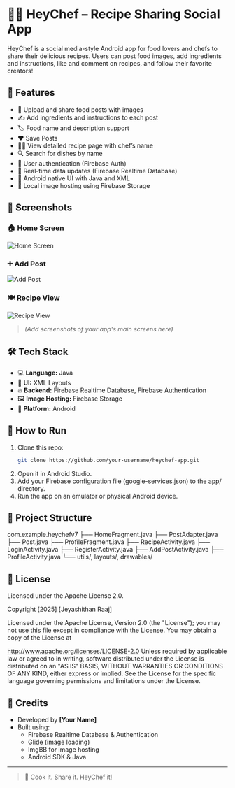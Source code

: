 # 👨‍🍳 HeyChef – Recipe Sharing Social App

HeyChef is a social media-style Android app for food lovers and chefs to share their delicious recipes. Users can post food images, add ingredients and instructions, like and comment on recipes, and follow their favorite creators!

## 🚀 Features

- 📸 Upload and share food posts with images
- ✍️ Add ingredients and instructions to each post
- 🏷️ Food name and description support
- ❤️ Save Posts
- 🧑‍🍳 View detailed recipe page with chef’s name
- 🔍 Search for dishes by name
- 🔐 User authentication (Firebase Auth)
- 🔄 Real-time data updates (Firebase Realtime Database)
- 📲 Android native UI with Java and XML
- 💾 Local image hosting using Firebase Storage

## 📸 Screenshots

### 🏠 Home Screen
![Home Screen](screenshots/home.png)

### ➕ Add Post
![Add Post](screenshots/add_post.png)

### 🍽️ Recipe View
![Recipe View](screenshots/recipe_view.png)

> _(Add screenshots of your app's main screens here)_

## 🛠 Tech Stack

- 💻 **Language:** Java  
- 🎨 **UI:** XML Layouts  
- 🔥 **Backend:** Firebase Realtime Database, Firebase Authentication  
- 🖼️ **Image Hosting:** Firebase Storage 
- 📱 **Platform:** Android  

## 🧪 How to Run

1. Clone this repo:
   ```bash
   git clone https://github.com/your-username/heychef-app.git
2. Open it in Android Studio.
3. Add your Firebase configuration file (google-services.json) to the app/ directory.
4. Run the app on an emulator or physical Android device.

## 📂 Project Structure

com.example.heychefv7
├── HomeFragment.java
├── PostAdapter.java
├── Post.java
├── ProfileFragment.java
├── RecipeActivity.java
├── LoginActivity.java
├── RegisterActivity.java
├── AddPostActivity.java
├── ProfileActivity.java
└── utils/, layouts/, drawables/

## 📄 License
Licensed under the Apache License 2.0.

Copyright [2025] [Jeyashithan Raaj]

Licensed under the Apache License, Version 2.0 (the "License");
you may not use this file except in compliance with the License.
You may obtain a copy of the License at

   http://www.apache.org/licenses/LICENSE-2.0
Unless required by applicable law or agreed to in writing, software distributed under the License is distributed on an "AS IS" BASIS, WITHOUT WARRANTIES OR CONDITIONS OF ANY KIND, either express or implied. See the License for the specific language governing permissions and limitations under the License.


## 🙌 Credits

- Developed by **[Your Name]**
- Built using:
  - Firebase Realtime Database & Authentication
  - Glide (image loading)
  - ImgBB for image hosting
  - Android SDK & Java

---

> 🍳 Cook it. Share it. HeyChef it!
